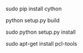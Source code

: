sudo pip install cython

python setup.py build

sudo python setup.py install

sudo apt-get install pcl-tools
